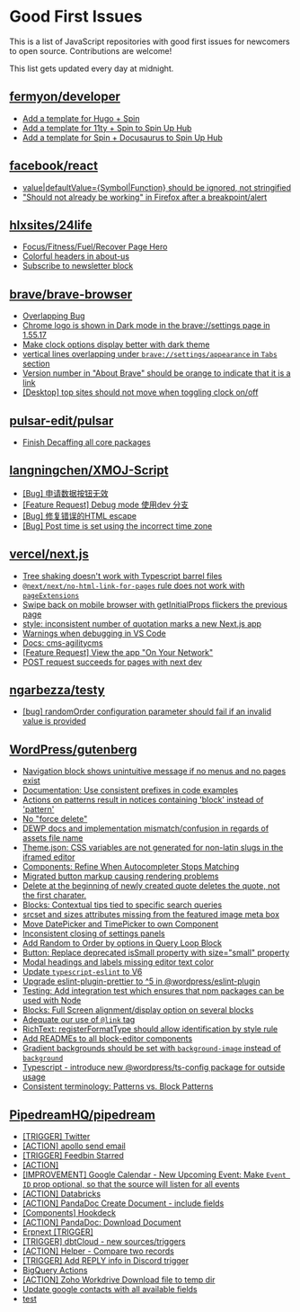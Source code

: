 # Good First Issues

This is a list of JavaScript repositories with good first issues for newcomers to open source. Contributions are welcome!

This list gets updated every day at midnight.

## [fermyon/developer](https://github.com/fermyon/developer)

- [Add a template for Hugo + Spin](https://github.com/fermyon/developer/issues/803)
- [Add a template for 11ty + Spin to Spin Up Hub](https://github.com/fermyon/developer/issues/802)
- [Add a template for Spin + Docusaurus to Spin Up Hub](https://github.com/fermyon/developer/issues/801)

## [facebook/react](https://github.com/facebook/react)

- [value|defaultValue={Symbol|Function} should be ignored, not stringified](https://github.com/facebook/react/issues/11734)
- ["Should not already be working" in Firefox after a breakpoint/alert](https://github.com/facebook/react/issues/17355)

## [hlxsites/24life](https://github.com/hlxsites/24life)

- [Focus/Fitness/Fuel/Recover Page Hero](https://github.com/hlxsites/24life/issues/35)
- [Colorful headers in about-us](https://github.com/hlxsites/24life/issues/15)
- [Subscribe to newsletter block](https://github.com/hlxsites/24life/issues/17)

## [brave/brave-browser](https://github.com/brave/brave-browser)

- [Overlapping Bug](https://github.com/brave/brave-browser/issues/32399)
- [Chrome logo is shown in Dark mode in the brave://settings page in 1.55.17 ](https://github.com/brave/brave-browser/issues/31355)
- [Make clock options display better with dark theme](https://github.com/brave/brave-browser/issues/12061)
- [vertical lines overlapping under `brave://settings/appearance` in `Tabs` section](https://github.com/brave/brave-browser/issues/30100)
- [Version number in "About Brave" should be orange to indicate that it is a link](https://github.com/brave/brave-browser/issues/26040)
- [[Desktop] top sites should not move when toggling clock on/off](https://github.com/brave/brave-browser/issues/11484)

## [pulsar-edit/pulsar](https://github.com/pulsar-edit/pulsar)

- [Finish Decaffing all core packages](https://github.com/pulsar-edit/pulsar/issues/444)

## [langningchen/XMOJ-Script](https://github.com/langningchen/XMOJ-Script)

- [[Bug] 申请数据按钮无效](https://github.com/langningchen/XMOJ-Script/issues/73)
- [[Feature Request] Debug mode 使用dev 分支](https://github.com/langningchen/XMOJ-Script/issues/69)
- [[Bug] 修复错误的HTML escape](https://github.com/langningchen/XMOJ-Script/issues/67)
- [[Bug] Post time is set using the incorrect time zone](https://github.com/langningchen/XMOJ-Script/issues/48)

## [vercel/next.js](https://github.com/vercel/next.js)

- [Tree shaking doesn't work with Typescript barrel files](https://github.com/vercel/next.js/issues/12557)
- [`@next/next/no-html-link-for-pages` rule does not work with `pageExtensions`](https://github.com/vercel/next.js/issues/53473)
- [Swipe back on mobile browser with getInitialProps flickers the previous page](https://github.com/vercel/next.js/issues/10465)
- [style: inconsistent number of quotation marks a new Next.js app](https://github.com/vercel/next.js/issues/54402)
- [Warnings when debugging in VS Code](https://github.com/vercel/next.js/issues/24349)
- [Docs: cms-agilitycms](https://github.com/vercel/next.js/issues/52867)
- [[Feature Request] View the app "On Your Network"](https://github.com/vercel/next.js/issues/11367)
- [POST request succeeds for pages with next dev](https://github.com/vercel/next.js/issues/38863)

## [ngarbezza/testy](https://github.com/ngarbezza/testy)

- [[bug] randomOrder configuration parameter should fail if an invalid value is provided](https://github.com/ngarbezza/testy/issues/204)

## [WordPress/gutenberg](https://github.com/WordPress/gutenberg)

- [Navigation block shows unintuitive message if no menus and no pages exist](https://github.com/WordPress/gutenberg/issues/44486)
- [Documentation: Use consistent prefixes in code examples](https://github.com/WordPress/gutenberg/issues/53567)
- [Actions on patterns result in notices containing 'block' instead of 'pattern'](https://github.com/WordPress/gutenberg/issues/53370)
- [No "force delete"](https://github.com/WordPress/gutenberg/issues/13024)
- [DEWP docs and implementation mismatch/confusion in regards of assets file name](https://github.com/WordPress/gutenberg/issues/49872)
- [Theme.json: CSS variables are not generated for non-latin slugs in the iframed editor](https://github.com/WordPress/gutenberg/issues/49711)
- [Components: Refine When Autocompleter Stops Matching](https://github.com/WordPress/gutenberg/issues/30969)
- [Migrated button markup causing rendering problems](https://github.com/WordPress/gutenberg/issues/28957)
- [Delete at the beginning of newly created quote deletes the quote, not the first charater.](https://github.com/WordPress/gutenberg/issues/35388)
- [Blocks: Contextual tips tied to specific search queries](https://github.com/WordPress/gutenberg/issues/20196)
- [srcset and sizes attributes missing from the featured image meta box](https://github.com/WordPress/gutenberg/issues/20795)
- [Move DatePicker and TimePicker to own Component](https://github.com/WordPress/gutenberg/issues/18072)
- [Inconsistent closing of settings panels](https://github.com/WordPress/gutenberg/issues/18418)
- [Add Random to Order by options in Query Loop Block](https://github.com/WordPress/gutenberg/issues/40481)
- [Button: Replace deprecated isSmall property with size="small" property](https://github.com/WordPress/gutenberg/issues/53560)
- [Modal headings and labels missing editor text color](https://github.com/WordPress/gutenberg/issues/50448)
- [Update `typescript-eslint` to V6](https://github.com/WordPress/gutenberg/issues/52512)
- [Upgrade eslint-plugin-prettier to ^5 in @wordpress/eslint-plugin](https://github.com/WordPress/gutenberg/issues/52524)
- [Testing: Add integration test which ensures that npm packages can be used with Node](https://github.com/WordPress/gutenberg/issues/17273)
- [Blocks: Full Screen alignment/display option on several blocks](https://github.com/WordPress/gutenberg/issues/16385)
- [Adequate our use of `@link` tag](https://github.com/WordPress/gutenberg/issues/14334)
- [RichText: registerFormatType should allow identification by style rule](https://github.com/WordPress/gutenberg/issues/15478)
- [Add READMEs to all block-editor components](https://github.com/WordPress/gutenberg/issues/22891)
- [Gradient backgrounds should be set with `background-image` instead of `background`](https://github.com/WordPress/gutenberg/issues/32787)
- [Typescript - introduce new @wordpress/ts-config package for outside usage](https://github.com/WordPress/gutenberg/issues/48954)
- [Consistent terminology: Patterns vs. Block Patterns](https://github.com/WordPress/gutenberg/issues/49617)

## [PipedreamHQ/pipedream](https://github.com/PipedreamHQ/pipedream)

- [[TRIGGER] Twitter](https://github.com/PipedreamHQ/pipedream/issues/7743)
- [[ACTION] apollo send email](https://github.com/PipedreamHQ/pipedream/issues/7727)
- [[TRIGGER] Feedbin Starred](https://github.com/PipedreamHQ/pipedream/issues/7721)
- [[ACTION]](https://github.com/PipedreamHQ/pipedream/issues/7713)
- [[IMPROVEMENT] Google Calendar - New Upcoming Event: Make `Event ID` prop optional, so that the source will listen for all events](https://github.com/PipedreamHQ/pipedream/issues/7663)
- [[ACTION] Databricks](https://github.com/PipedreamHQ/pipedream/issues/7670)
- [[ACTION] PandaDoc Create Document - include fields](https://github.com/PipedreamHQ/pipedream/issues/7672)
- [[Components] Hookdeck](https://github.com/PipedreamHQ/pipedream/issues/7686)
- [[ACTION] PandaDoc: Download Document](https://github.com/PipedreamHQ/pipedream/issues/7639)
- [Erpnext [TRIGGER]](https://github.com/PipedreamHQ/pipedream/issues/7598)
- [[TRIGGER] dbtCloud - new sources/triggers](https://github.com/PipedreamHQ/pipedream/issues/7635)
- [[ACTION] Helper - Compare two records](https://github.com/PipedreamHQ/pipedream/issues/7565)
- [[TRIGGER] Add REPLY info in Discord trigger](https://github.com/PipedreamHQ/pipedream/issues/7493)
- [BigQuery Actions](https://github.com/PipedreamHQ/pipedream/issues/7464)
- [[ACTION] Zoho Workdrive Download file to temp dir](https://github.com/PipedreamHQ/pipedream/issues/7483)
- [Update google contacts with all available fields](https://github.com/PipedreamHQ/pipedream/issues/7430)
- [test](https://github.com/PipedreamHQ/pipedream/issues/7399)

